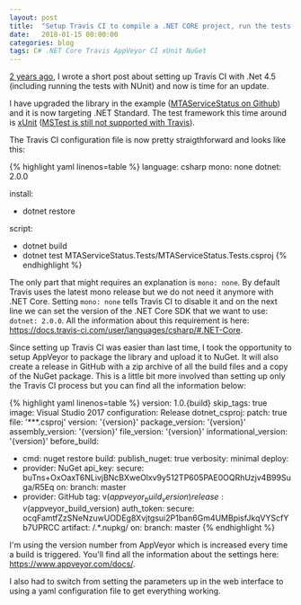 ```yaml
---
layout: post
title:  "Setup Travis CI to compile a .NET CORE project, run the tests and package it for NuGet"
date:   2018-01-15 00:00:00
categories: blog
tags: C# .NET Core Travis AppVeyor CI xUnit NuGet
---
```


[2 years ago](/blog/2015/01/18/travis-ci-csharp.html), I wrote a short post about setting up Travis CI with .Net 4.5 (including running the tests with NUnit) and now is time for an update.  

I have upgraded the library in the example ([MTAServiceStatus on Github](https://github.com/cheesemacfly/MTAServiceStatus)) and it is now targeting .NET Standard.
The test framework this time around is [xUnit](https://xunit.github.io/) ([MSTest is still not supported with Travis](https://docs.travis-ci.com/user/languages/csharp/#Other-test-frameworks)).

The Travis CI configuration file is now pretty straigthforward and looks like this:

{% highlight yaml linenos=table %}
language: csharp
mono: none
dotnet: 2.0.0

install:
- dotnet restore

script:
 - dotnet build
 - dotnet test MTAServiceStatus.Tests/MTAServiceStatus.Tests.csproj
{% endhighlight %}

The only part that might requires an explanation is `mono: none`.
By default Travis uses the latest mono release but we do not need it anymore with .NET Core.
Setting `mono: none` tells Travis CI to disable it and on the next line we can set the version of the .NET Core SDK that we want to use: `dotnet: 2.0.0`.
All the information about this requirement is here: <https://docs.travis-ci.com/user/languages/csharp/#.NET-Core>.

Since setting up Travis CI was easier than last time, I took the opportunity to setup AppVeyor to package the library and upload it to NuGet.
It will also create a release in GitHub with a zip archive of all the build files and a copy of the NuGet package.
This is a little bit more involved than setting up only the Travis CI process but you can find all the information below:

{% highlight yaml linenos=table %}
version: 1.0.{build}
skip_tags: true
image: Visual Studio 2017
configuration: Release
dotnet_csproj:
  patch: true
  file: '**\*.csproj'
  version: '{version}'
  package_version: '{version}'
  assembly_version: '{version}'
  file_version: '{version}'
  informational_version: '{version}'
before_build:
- cmd: nuget restore
build:
  publish_nuget: true
  verbosity: minimal
deploy:
- provider: NuGet
  api_key:
    secure: buTns+OxOaxT6NLivjBNcBXweOlxv9y512TP605PAE0OQRhUzjv4B99Suga/R5Eq
  on:
    branch: master
- provider: GitHub
  tag: v$(appveyor_build_version)
  release: v$(appveyor_build_version)
  auth_token:
    secure: ocqFamtfZzSNeNzuwUODEg8Xvjtgsui2P1ban6Gm4UMBpisfJkqVYScfYb7UPRCC
  artifact: /.*\.nupkg/
  on:
    branch: master
{% endhighlight %}

I'm using the version number from AppVeyor which is increased every time a build is triggered.
You'll find all the information about the settings here: <https://www.appveyor.com/docs/>.  

I also had to switch from setting the parameters up in the web interface to using a yaml configuration file to get everything working.